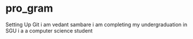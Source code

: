 # pro_gram
Setting Up Git
i am vedant sambare
i am completing my undergraduation in SGU
i a a computer science student
